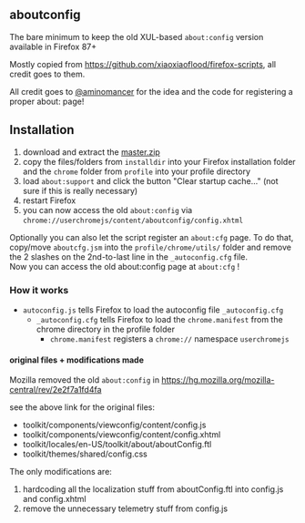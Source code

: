 ## aboutconfig

The bare minimum to keep the old XUL-based `about:config` version available in Firefox 87+

Mostly copied from https://github.com/xiaoxiaoflood/firefox-scripts, all credit goes to them.

All credit goes to [@aminomancer](https://github.com/aminomancer/) for the idea and the code for registering a proper about: page!


## Installation

1. download and extract the [master.zip](https://github.com/earthlng/aboutconfig/archive/main.zip)
2. copy the files/folders from `installdir` into your Firefox installation folder and the `chrome` folder from `profile` into your profile directory
3. load `about:support` and click the button "Clear startup cache..." (not sure if this is really necessary)
4. restart Firefox
5. you can now access the old `about:config` via `chrome://userchromejs/content/aboutconfig/config.xhtml`

Optionally you can also let the script register an `about:cfg` page. To do that, copy/move `aboutcfg.jsm` into the `profile/chrome/utils/` folder
and remove the 2 slashes on the 2nd-to-last line in the `_autoconfig.cfg` file.<br>
Now you can access the old about:config page at `about:cfg` !

### How it works

- `autoconfig.js` tells Firefox to load the autoconfig file `_autoconfig.cfg`
  - `_autoconfig.cfg` tells Firefox to load the `chrome.manifest` from the chrome directory in the profile folder
    - `chrome.manifest` registers a `chrome://` namespace `userchromejs`
      
      
#### original files + modifications made

Mozilla removed the old `about:config` in https://hg.mozilla.org/mozilla-central/rev/2e2f7a1fd4fa

see the above link for the original files:

- toolkit/components/viewconfig/content/config.js
- toolkit/components/viewconfig/content/config.xhtml
- toolkit/locales/en-US/toolkit/about/aboutConfig.ftl
- toolkit/themes/shared/config.css

The only modifications are:
1. hardcoding all the localization stuff from aboutConfig.ftl into config.js and config.xhtml
2. remove the unnecessary telemetry stuff from config.js
